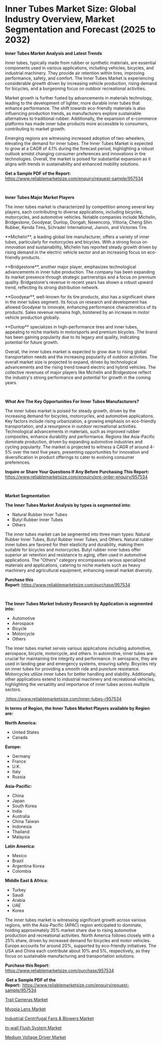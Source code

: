 <p><h1>Inner Tubes Market Size: Global Industry Overview, Market Segmentation and Forecast (2025 to 2032)</h1></p><p><strong>Inner Tubes Market Analysis and Latest Trends</strong></p>
<p><p>Inner tubes, typically made from rubber or synthetic materials, are essential components used in various applications, including vehicles, bicycles, and industrial machinery. They provide air retention within tires, improving performance, safety, and comfort. The Inner Tubes Market is experiencing considerable growth driven by increasing vehicle production, rising demand for bicycles, and a burgeoning focus on outdoor recreational activities.</p><p>Market growth is further fueled by advancements in materials technology, leading to the development of lighter, more durable inner tubes that enhance performance. The shift towards eco-friendly materials is also influencing production trends, as manufacturers explore sustainable alternatives to traditional rubber. Additionally, the expansion of e-commerce platforms has made inner tube products more accessible to consumers, contributing to market growth.</p><p>Emerging regions are witnessing increased adoption of two-wheelers, elevating the demand for inner tubes. The Inner Tubes Market is expected to grow at a CAGR of 4.1% during the forecast period, highlighting a robust outlook amidst changing consumer preferences and innovations in tire technologies. Overall, the market is poised for substantial expansion as it aligns with trends in sustainability and enhanced mobility solutions.</p></p>
<p><strong>Get a Sample PDF of the Report:&nbsp;</strong> <a href="https://www.reliablemarketsize.com/enquiry/request-sample/957534?utm_campaign=2470&utm_medium=2&utm_source=Github&utm_content=ia&utm_term=04042025&utm_id=inner-tubes">https://www.reliablemarketsize.com/enquiry/request-sample/957534</a></p>
<p>&nbsp;</p>
<p><strong>Inner Tubes Major Market Players</strong></p>
<p><p>The inner tubes market is characterized by competition among several key players, each contributing to diverse applications, including bicycles, motorcycles, and automotive vehicles. Notable companies include Michelin, Bridgestone, Goodyear, Dunlop, Dongah, Nexencorp, Vittoria, Cheng Shin Rubber, Kenda Tires, Schrader International, Jianxin, and Victories Tire.</p><p>**Michelin**, a leading global tire manufacturer, offers a variety of inner tubes, particularly for motorcycles and bicycles. With a strong focus on innovation and sustainability, Michelin has reported steady growth driven by rising demand in the electric vehicle sector and an increasing focus on eco-friendly products.</p><p>**Bridgestone**, another major player, emphasizes technological advancements in inner tube production. The company has been expanding its market presence through strategic partnerships and a focus on premium quality. Bridgestone's revenue in recent years has shown a robust upward trend, reflecting its strong distribution network.</p><p>**Goodyear**, well-known for its tire products, also has a significant share in the inner tubes segment. Its focus on research and development has allowed Goodyear to innovate, enhancing performance characteristics of its products. Sales revenue remains high, bolstered by an increase in motor vehicle production globally.</p><p>**Dunlop** specializes in high-performance tires and inner tubes, appealing to niche markets in motorsports and premium bicycles. The brand has been gaining popularity due to its legacy and quality, indicating potential for future growth.</p><p>Overall, the inner tubes market is expected to grow due to rising global transportation needs and the increasing popularity of outdoor activities. The overall market size is projected to expand, driven by technological advancements and the rising trend toward electric and hybrid vehicles. The collective revenues of major players like Michelin and Bridgestone reflect the industry's strong performance and potential for growth in the coming years.</p></p>
<p>&nbsp;</p>
<p><strong>What Are The Key Opportunities For Inner Tubes Manufacturers?</strong></p>
<p><p>The inner tubes market is poised for steady growth, driven by the increasing demand for bicycles, motorcycles, and automotive applications. Key factors include rising urbanization, a growing emphasis on eco-friendly transportation, and a resurgence in outdoor recreational activities. Technological advancements in materials, such as improved rubber composites, enhance durability and performance. Regions like Asia-Pacific dominate production, driven by expanding automotive industries and cycling popularity. The market is projected to witness a CAGR of around 4-5% over the next five years, presenting opportunities for innovation and diversification in product offerings to cater to evolving consumer preferences.</p></p>
<p><strong>Inquire or Share Your Questions If Any Before Purchasing This Report:</strong> <a href="https://www.reliablemarketsize.com/enquiry/pre-order-enquiry/957534?utm_campaign=2470&utm_medium=2&utm_source=Github&utm_content=ia&utm_term=04042025&utm_id=inner-tubes">https://www.reliablemarketsize.com/enquiry/pre-order-enquiry/957534</a></p>
<p>&nbsp;</p>
<p><strong>Market Segmentation</strong></p>
<p><strong>The Inner Tubes Market Analysis by types is segmented into:</strong></p>
<p><ul><li>Natural Rubber Inner Tubes</li><li>Butyl Rubber Inner Tubes</li><li>Others</li></ul></p>
<p><p>The inner tubes market can be segmented into three main types: Natural Rubber Inner Tubes, Butyl Rubber Inner Tubes, and Others. Natural rubber inner tubes are favored for their elasticity and durability, making them suitable for bicycles and motorcycles. Butyl rubber inner tubes offer superior air retention and resistance to aging, often used in automotive applications. The "Others" category encompasses various specialized materials and applications, catering to niche markets such as heavy machinery and agricultural equipment, enhancing overall market diversity.</p></p>
<p><strong>Purchase this Report:&nbsp;</strong><a href="https://www.reliablemarketsize.com/purchase/957534?utm_campaign=2470&utm_medium=2&utm_source=Github&utm_content=ia&utm_term=04042025&utm_id=inner-tubes">https://www.reliablemarketsize.com/purchase/957534</a></p>
<p>&nbsp;</p>
<p><strong>The Inner Tubes Market Industry Research by Application is segmented into:</strong></p>
<p><ul><li>Automotive</li><li>Aerospace</li><li>Bicycle</li><li>Motorcycle</li><li>Others</li></ul></p>
<p><p>The inner tubes market serves various applications including automotive, aerospace, bicycle, motorcycle, and others. In automotive, inner tubes are crucial for maintaining tire integrity and performance. In aerospace, they are used in landing gear and emergency systems, ensuring safety. Bicycles rely on inner tubes for providing a smooth ride and puncture resistance. Motorcycles utilize inner tubes for better handling and stability. Additionally, other applications extend to industrial machinery and recreational vehicles, highlighting the versatility and importance of inner tubes across multiple sectors.</p></p>
<p><a href="https://www.reliablemarketsize.com/inner-tubes-r957534?utm_campaign=2470&utm_medium=2&utm_source=Github&utm_content=ia&utm_term=04042025&utm_id=inner-tubes">&nbsp;https://www.reliablemarketsize.com/inner-tubes-r957534</a></p>
<p><strong>In terms of Region, the Inner Tubes Market Players available by Region are:</strong></p>
<p>
    <p> <strong> North America: </strong>
        <ul>
            <li>United States</li>
            <li>Canada</li>
        </ul>
        </p> 
    <p> <strong> Europe: </strong>
        <ul>
            <li>Germany</li>
            <li>France</li>
            <li>U.K.</li>
            <li>Italy</li>
            <li>Russia</li>
        </ul>
        </p> 
    <p> <strong> Asia-Pacific: </strong>
        <ul>
            <li>China</li>
            <li>Japan</li>
            <li>South Korea</li>
            <li>India</li>
            <li>Australia</li>
            <li>China Taiwan</li>
            <li>Indonesia</li>
            <li>Thailand</li>
            <li>Malaysia</li>
        </ul>
        </p> 
    <p> <strong> Latin America: </strong>
        <ul>
            <li>Mexico</li>
            <li>Brazil</li>
            <li>Argentina Korea</li>
            <li>Colombia</li>
        </ul>
        </p> 
    <p> <strong> Middle East & Africa: </strong>
        <ul>
            <li>Turkey</li>
            <li>Saudi</li>
            <li>Arabia</li>
            <li>UAE</li>
            <li>Korea</li>
        </ul>
    </p>
    </p>
<p><p>The inner tubes market is witnessing significant growth across various regions, with the Asia-Pacific (APAC) region anticipated to dominate, holding approximately 35% market share due to rising automotive production and recreational activities. North America follows closely with a 25% share, driven by increased demand for bicycles and motor vehicles. Europe accounts for around 20%, supported by eco-friendly initiatives. The USA and China each contribute about 10% and 5%, respectively, as they focus on sustainable manufacturing and transportation solutions.</p></p>
<p><strong>Purchase this Report: </strong><a href="https://www.reliablemarketsize.com/purchase/957534?utm_campaign=2470&utm_medium=2&utm_source=Github&utm_content=ia&utm_term=04042025&utm_id=inner-tubes">https://www.reliablemarketsize.com/purchase/957534</a></p>
<p>&nbsp;<strong>Get a Sample PDF of the Report:&nbsp;&nbsp;</strong><a href="https://www.reliablemarketsize.com/enquiry/request-sample/957534?utm_campaign=2470&utm_medium=2&utm_source=Github&utm_content=ia&utm_term=04042025&utm_id=inner-tubes">https://www.reliablemarketsize.com/enquiry/request-sample/957534</a></p>
<p><strong></strong></p>
<p><p><a href="https://github.com/goickpache1m/Market-Research-Report-List-1/blob/main/trail-cameras-market.md?utm_campaign=2470&utm_medium=2&utm_source=Github&utm_content=ia&utm_term=04042025&utm_id=inner-tubes">Trail Cameras Market</a></p><p><a href="https://github.com/smarzkathyb6/Market-Research-Report-List-1/blob/main/myopia-lens-market.md?utm_campaign=2470&utm_medium=2&utm_source=Github&utm_content=ia&utm_term=04042025&utm_id=inner-tubes">Myopia Lens Market</a></p><p><a href="https://www.linkedin.com/pulse/understanding-industrial-centrifugal-fans-blowers-market-z3bhe?utm_campaign=2470&utm_medium=2&utm_source=Github&utm_content=ia&utm_term=04042025&utm_id=inner-tubes">Industrial Centrifugal Fans & Blowers Market</a></p><p><a href="https://www.linkedin.com/pulse/market-trends-in-wall-flush-system-industry-current-size-ccrpe?utm_campaign=2470&utm_medium=2&utm_source=Github&utm_content=ia&utm_term=04042025&utm_id=inner-tubes">In-wall Flush System Market</a></p><p><a href="https://www.linkedin.com/pulse/medium-voltage-driver-market-growth-competitive-landscape-rjape?utm_campaign=2470&utm_medium=2&utm_source=Github&utm_content=ia&utm_term=04042025&utm_id=inner-tubes">Medium Voltage Driver Market</a></p></p>